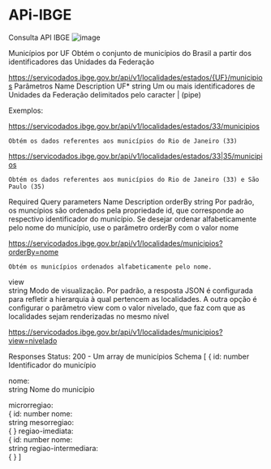 # APi-IBGE
Consulta API IBGE
![image](https://github.com/user-attachments/assets/cfc95583-6d1d-4cfa-b0b5-3cb45d2784a1)

Municípios por UF
Obtém o conjunto de municípios do Brasil a partir dos identificadores das Unidades da Federação


https://servicodados.ibge.gov.br/api/v1/localidades/estados/{UF}/municipios
Parâmetros
Name	Description
UF*	
 string
Um ou mais identificadores de Unidades da Federação delimitados pelo caracter | (pipe)

Exemplos:

https://servicodados.ibge.gov.br/api/v1/localidades/estados/33/municipios

    Obtém os dados referentes aos municípios do Rio de Janeiro (33)

https://servicodados.ibge.gov.br/api/v1/localidades/estados/33|35/municipios

    Obtém os dados referentes aos municípios do Rio de Janeiro (33) e São Paulo (35)

Required
Query parameters
Name	Description
orderBy	
 string
Por padrão, os muncípios são ordenados pela propriedade id, que corresponde ao respectivo identificador do município. Se desejar ordenar alfabeticamente pelo nome do município, use o parâmetro orderBy com o valor nome

https://servicodados.ibge.gov.br/api/v1/localidades/municipios?orderBy=nome

    Obtém os municípios ordenados alfabeticamente pelo nome.

view	
 string
Modo de visualização. Por padrão, a resposta JSON é configurada para refletir a hierarquia à qual pertencem as localidades. A outra opção é configurar o parâmetro view com o valor nivelado, que faz com que as localidades sejam renderizadas no mesmo nível

https://servicodados.ibge.gov.br/api/v1/localidades/municipios?view=nivelado

Responses
Status: 200 - Um array de municípios
Schema
[
 {
id:	
 number
Identificador do município

nome:	
 string
Nome do município

microrregiao:	
 {
id:	
 number
nome:	
 string
mesorregiao:	
 { }
regiao-imediata:	
 {
id:	
 number
nome:	
 string
regiao-intermediara:	
 { }
]

